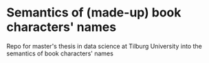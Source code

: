 # Semantics of (made-up) book characters' names
Repo for master's thesis in data science at Tilburg University into the semantics of book characters' names
